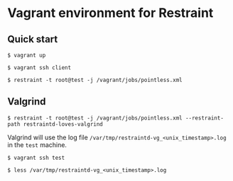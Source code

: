 # Vagrant environment for Restraint

## Quick start

```
$ vagrant up

$ vagrant ssh client

$ restraint -t root@test -j /vagrant/jobs/pointless.xml

```

## Valgrind

```
$ restraint -t root@test -j /vagrant/jobs/pointless.xml --restraint-path restraintd-loves-valgrind
```

Valgrind will use the log file `/var/tmp/restraintd-vg_<unix_timestamp>.log` in the `test` machine.

```
$ vagrant ssh test

$ less /var/tmp/restraintd-vg_<unix_timestamp>.log
```
